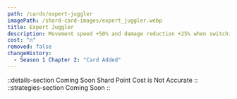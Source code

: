 ```yaml
---
path: /cards/expert-juggler
imagePath: /shard-card-images/expert_juggler.webp
title: Expert Juggler
description: Movement speed +50% and damage reduction +25% when switching from your primary weapon after firing.
cost: "n"
removed: false
changeHistory:
  - Season 1 Chapter 2: "Card Added"
---
```

::details-section
Coming Soon
Shard Point Cost is Not Accurate
::
::strategies-section
Coming Soon
::
